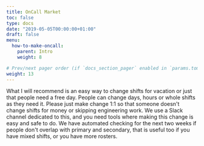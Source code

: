 ```yaml
---
title: OnCall Market
toc: false
type: docs
date: "2019-05-05T00:00:00+01:00"
draft: false
menu:
  how-to-make-oncall:
    parent: Intro
    weight: 8

# Prev/next pager order (if `docs_section_pager` enabled in `params.toml`)
weight: 13
---
```


What I will recommend is an easy way to change shifts for vacation or just that people need a free day. People can change days, hours or whole shifts as they need it. Please just make change 1:1 so that someone doesn't change shifts for money or skipping engineering work. We use a Slack channel dedicated to this, and you need tools where making this change is easy and safe to do. We have automated checking for the next two weeks if people don't overlap with primary and secondary, that is useful too if you have mixed shifts, or you have more rosters.
